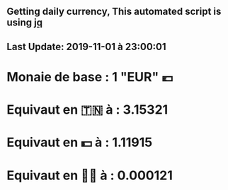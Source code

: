 ## Getting daily currency, This automated script is using [jq](https://stedolan.github.io/jq/)
## Last Update:  2019-11-01 à 23:00:01
 # Monaie de base : 1 "EUR" 💶 
 # Equivaut en 🇹🇳 à :  3.15321 
 # Equivaut en 💵 à : 1.11915
 # Equivaut en 🐱‍💻 à :  0.000121
